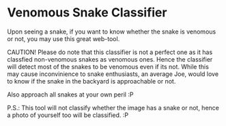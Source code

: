 # Venomous Snake Classifier

Upon seeing a snake, if you want to know whether the snake is venomous or not, you may use this great web-tool.

CAUTION! Please do note that this classifier is not a perfect one as it has classfied non-venomous snakes as venomous ones. Hence the classifier will detect most of the snakes to be venomous even if its not. While this may cause inconvinience to snake enthusiasts, an average Joe, would love to know if the snake in the backyard is approachable or not. 

Also approach all snakes at your own peril :P 

P.S.: This tool will not classify whether the image has a snake or not, hence a photo of yourself too will be classified. :P
